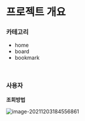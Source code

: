 # 프로젝트 개요

### 카테고리

* home
* board
* bookmark

</br>

### 사용자

**조회방법**

![image-20211203184556861](../images/Project_개요/image-20211203184556861.png)

</br>
